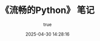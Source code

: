 ---
pageComponent:
  name: Catalogue
  data:
    path: 《流畅的Python》 笔记
    imgUrl: https://tse4-mm.cn.bing.net/th/id/OIP-C.KnOS3vOcNhLla8LSZw4TugHaHa?cb=iwp1&rs=1&pid=ImgDetMain
    description: 本章内容为博主在原教程基础上添加学习笔记，教程版权归原作者所有。来源：<a href='https://liaoxuefeng.com/books/python/introduction/index.html' target='_blank'>Python教程</a>
title: 《流畅的Python》 笔记
date: 2025-04-30 14:28:16
permalink: /notes/python/
article: false
comment: false
editLink: false
author:
  name: MeiChen
  link: https://github.com/mtl-123
---